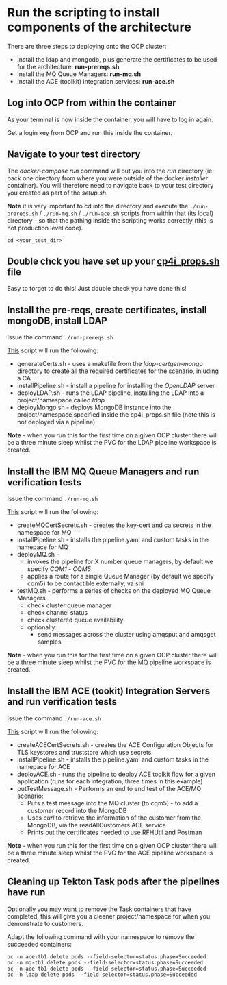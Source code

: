 # Run the scripting to install components of the architecture

There are three steps to deploying onto the OCP cluster:

* Install the ldap and mongodb, plus generate the certificates to be used for the architecture: **run-prereqs.sh**
* Install the MQ Queue Managers: **run-mq.sh**
* Install the ACE (toolkit) integration services: **run-ace.sh**

## Log into OCP from within the container

As your terminal is now inside the container, you will have to log in again. 

Get a login key from OCP and run this inside the container.

## Navigate to your test directory

The *docker-compose run* command will put you into the *run* directory (ie: back one directory from where you were outside of the docker *installer* container). You will therefore need to navigate back to your test directory you created as part of the *setup.sh*.

**Note** it is very important to cd into the directory and execute the ``./run-prereqs.sh`` /  ``./run-mq.sh`` / ``./run-ace.sh`` scripts from within that (its local) directory - so that the pathing inside the scripting works correctly (this is not production level code).

``cd <your_test_dir>``

## Double chck you have set up your [cp4i_props.sh](https://github.ibm.com/cpat-agile-integration-sample/pipeline-infra/blob/master/admin/run/cp4i_props.sh "cp4i props files") file

Easy to forget to do this! Just double check you have done this!

## Install the pre-reqs, create certificates, install mongoDB, install LDAP

Issue the command ``./run-prereqs.sh``

[This](https://github.ibm.com/cpat-agile-integration-sample/pipeline-infra/blob/master/admin/run/run-prereqs.sh "run-prereqs.sh") script will run the following:

* generateCerts.sh - uses a makefile from the *ldap-certgen-mongo* directory to create all the required certificates for the scenario, inluding a CA
* installPipeline.sh - install a pipeline for installing the *OpenLDAP* server
* deployLDAP.sh - runs the LDAP pipeline, installing the LDAP into a project/namespace called *ldap*
* deployMongo.sh - deploys MongoDB instance into the project/namespace specified inside the cp4i_props.sh file (note this is not deployed via a pipeline)

**Note** - when you run this for the first time on a given OCP cluster there will be a three minute sleep whilst the PVC for the LDAP pipeline workspace is created.

## Install the IBM MQ Queue Managers and run verification tests

Issue the command ``./run-mq.sh``

[This](https://github.ibm.com/cpat-agile-integration-sample/pipeline-infra/blob/master/admin/run/run-mq.sh "run-mq.sh") script will run the following:

* createMQCertSecrets.sh - creates the key-cert and ca secrets in the namespace for MQ
* installPipeline.sh - installs the pipeline.yaml and custom tasks in the namepace for MQ
* deployMQ.sh - 
    * invokes the pipeline for X number queue managers, by default we specify *CQM1* - *CQM5* 
    * applies a route for a single Queue Manager (by default we specify cqm5) to be contactible externally, va sni
* testMQ.sh - performs a series of checks on the deployed MQ Queue Managers
    * check cluster queue manager
    * check channel status
    * check clustered queue availability
    * optionally:
        * send messages across the cluster using amqsput and amqsget samples

**Note** - when you run this for the first time on a given OCP cluster there will be a three minute sleep whilst the PVC for the MQ pipeline workspace is created.

## Install the IBM ACE (tookit) Integration Servers and run verification tests

Issue the command ``./run-ace.sh``

[This](https://github.ibm.com/cpat-agile-integration-sample/pipeline-infra/blob/master/admin/run/run-ace.sh "run-ace.sh") script will run the following:

* createACECertSecrets.sh - creates the ACE Configuration Objects for TLS keystores and truststore which use secrets
* installPipeline.sh - installs the pipeline.yaml and custom tasks in the namepace for ACE
* deployACE.sh - runs the pipeline to deploy ACE toolkit flow for a given application (runs for each integration, three times in this example)
* putTestMessage.sh - Performs an end to end test of the ACE/MQ scenario:
    * Puts a test message into the MQ cluster (to cqm5) - to add a customer record into the MongoDB
    * Uses *curl* to retrieve the information of the customer from the MongoDB, via the readAllCustomers ACE service
    * Prints out the certificates needed to use RFHUtil and Postman

**Note** - when you run this for the first time on a given OCP cluster there will be a three minute sleep whilst the PVC for the ACE pipeline workspace is created.

## Cleaning up Tekton Task pods after the pipelines have run

Optionally you may want to remove the Task containers that have completed, this will give you a cleaner project/namespace for when you demonstrate to customers.

Adapt the following command with your namespace to remove the succeeded containers:

```
oc -n ace-tb1 delete pods --field-selector=status.phase=Succeeded
oc -n mq-tb1 delete pods --field-selector=status.phase=Succeeded
oc -n ace-tb1 delete pods --field-selector=status.phase=Succeeded
oc -n ldap delete pods --field-selector=status.phase=Succeeded
```

